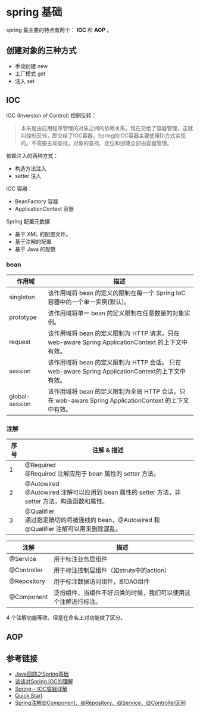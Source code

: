 # spring 基础

spring 最主要的特点有两个： **IOC** 和 **AOP** 。

## 创建对象的三种方式

- 手动创建 new
- 工厂模式 get
- 注入 set

## IOC
IOC (Inversion of Control) 控制反转：

>本来是由应用程序管理的对象之间的依赖关系，现在交给了容器管理，这就叫控制反转，即交给了IOC容器，Spring的IOC容器主要使用DI方式实现的。不需要主动查找，对象的查找、定位和创建全部由容器管理。

依赖注入的两种方式：

- 构造方法注入
- setter 注入

IOC 容器：
- BeanFactory 容器
- ApplicationContext 容器

Spring 配置元数据
- 基于 XML 的配置文件。
- 基于注解的配置
- 基于 Java 的配置

### bean
作用域  | 描述
--|--
singleton	| 该作用域将 bean 的定义的限制在每一个 Spring IoC 容器中的一个单一实例(默认)。
prototype	| 该作用域将单一 bean 的定义限制在任意数量的对象实例。
request	| 该作用域将 bean 的定义限制为 HTTP 请求。只在 web-aware Spring ApplicationContext 的上下文中有效。
session	| 该作用域将 bean 的定义限制为 HTTP 会话。 只在web-aware Spring ApplicationContext的上下文中有效。
global-session	| 该作用域将 bean 的定义限制为全局 HTTP 会话。只在 web-aware Spring ApplicationContext 的上下文中有效。

### 注解
序号	| 注解 & 描述
--|--
1 |	@Required<br>@Required 注解应用于 bean 属性的 setter 方法。
2 |	@Autowired<br>@Autowired 注解可以应用到 bean 属性的 setter 方法，非 setter 方法，构造函数和属性。
3 |	@Qualifier<br>通过指定确切的将被连线的 bean，@Autowired 和 @Qualifier 注解可以用来删除混乱。

注解 | 描述
--|--
@Service | 用于标注业务层组件
@Controller | 用于标注控制层组件（如struts中的action）
@Repository | 用于标注数据访问组件，即DAO组件
@Component | 泛指组件，当组件不好归类的时候，我们可以使用这个注解进行标注。

4 个注解功能等效，但是在命名上对功能做了区分。

## AOP


## 参考链接
- [Java回顾之Spring基础](http://www.cnblogs.com/wing011203/archive/2013/05/15/3078849.html)
- [谈谈对Spring IOC的理解](http://blog.csdn.net/qq_22654611/article/details/52606960)
- [Spring-- IOC容器详解](http://www.open-open.com/lib/view/open1338175365089.html)
- [Quick Start](https://projects.spring.io/spring-framework/#quick-start)
- [Spring注解@Component、@Repository、@Service、@Controller区别](http://blog.csdn.net/zhang854429783/article/details/6785574)
